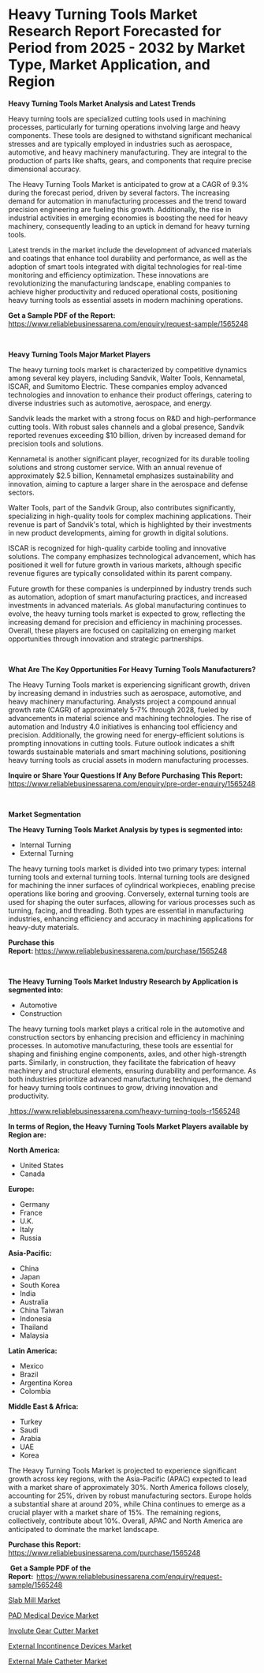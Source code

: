 <p><h1>Heavy Turning Tools Market Research Report Forecasted for Period from 2025 -  2032 by Market Type, Market Application, and Region</h1></p><p><strong>Heavy Turning Tools Market Analysis and Latest Trends</strong></p>
<p><p>Heavy turning tools are specialized cutting tools used in machining processes, particularly for turning operations involving large and heavy components. These tools are designed to withstand significant mechanical stresses and are typically employed in industries such as aerospace, automotive, and heavy machinery manufacturing. They are integral to the production of parts like shafts, gears, and components that require precise dimensional accuracy.</p><p>The Heavy Turning Tools Market is anticipated to grow at a CAGR of 9.3% during the forecast period, driven by several factors. The increasing demand for automation in manufacturing processes and the trend toward precision engineering are fueling this growth. Additionally, the rise in industrial activities in emerging economies is boosting the need for heavy machinery, consequently leading to an uptick in demand for heavy turning tools.</p><p>Latest trends in the market include the development of advanced materials and coatings that enhance tool durability and performance, as well as the adoption of smart tools integrated with digital technologies for real-time monitoring and efficiency optimization. These innovations are revolutionizing the manufacturing landscape, enabling companies to achieve higher productivity and reduced operational costs, positioning heavy turning tools as essential assets in modern machining operations.</p></p>
<p><strong>Get a Sample PDF of the Report:&nbsp;</strong> <a href="https://www.reliablebusinessarena.com/enquiry/request-sample/1565248?utm_campaign=2563&utm_medium=2&utm_source=Github&utm_content=ia&utm_term=08042025&utm_id=heavy-turning-tools">https://www.reliablebusinessarena.com/enquiry/request-sample/1565248</a></p>
<p>&nbsp;</p>
<p><strong>Heavy Turning Tools Major Market Players</strong></p>
<p><p>The heavy turning tools market is characterized by competitive dynamics among several key players, including Sandvik, Walter Tools, Kennametal, ISCAR, and Sumitomo Electric. These companies employ advanced technologies and innovation to enhance their product offerings, catering to diverse industries such as automotive, aerospace, and energy.</p><p>Sandvik leads the market with a strong focus on R&D and high-performance cutting tools. With robust sales channels and a global presence, Sandvik reported revenues exceeding $10 billion, driven by increased demand for precision tools and solutions. </p><p>Kennametal is another significant player, recognized for its durable tooling solutions and strong customer service. With an annual revenue of approximately $2.5 billion, Kennametal emphasizes sustainability and innovation, aiming to capture a larger share in the aerospace and defense sectors.</p><p>Walter Tools, part of the Sandvik Group, also contributes significantly, specializing in high-quality tools for complex machining applications. Their revenue is part of Sandvik's total, which is highlighted by their investments in new product developments, aiming for growth in digital solutions.</p><p>ISCAR is recognized for high-quality carbide tooling and innovative solutions. The company emphasizes technological advancement, which has positioned it well for future growth in various markets, although specific revenue figures are typically consolidated within its parent company.</p><p>Future growth for these companies is underpinned by industry trends such as automation, adoption of smart manufacturing practices, and increased investments in advanced materials. As global manufacturing continues to evolve, the heavy turning tools market is expected to grow, reflecting the increasing demand for precision and efficiency in machining processes. Overall, these players are focused on capitalizing on emerging market opportunities through innovation and strategic partnerships.</p></p>
<p>&nbsp;</p>
<p><strong>What Are The Key Opportunities For Heavy Turning Tools Manufacturers?</strong></p>
<p><p>The Heavy Turning Tools market is experiencing significant growth, driven by increasing demand in industries such as aerospace, automotive, and heavy machinery manufacturing. Analysts project a compound annual growth rate (CAGR) of approximately 5-7% through 2028, fueled by advancements in material science and machining technologies. The rise of automation and Industry 4.0 initiatives is enhancing tool efficiency and precision. Additionally, the growing need for energy-efficient solutions is prompting innovations in cutting tools. Future outlook indicates a shift towards sustainable materials and smart machining solutions, positioning heavy turning tools as crucial assets in modern manufacturing processes.</p></p>
<p><strong>Inquire or Share Your Questions If Any Before Purchasing This Report:</strong> <a href="https://www.reliablebusinessarena.com/enquiry/pre-order-enquiry/1565248?utm_campaign=2563&utm_medium=2&utm_source=Github&utm_content=ia&utm_term=08042025&utm_id=heavy-turning-tools">https://www.reliablebusinessarena.com/enquiry/pre-order-enquiry/1565248</a></p>
<p>&nbsp;</p>
<p><strong>Market Segmentation</strong></p>
<p><strong>The Heavy Turning Tools Market Analysis by types is segmented into:</strong></p>
<p><ul><li>Internal Turning</li><li>External Turning</li></ul></p>
<p><p>The heavy turning tools market is divided into two primary types: internal turning tools and external turning tools. Internal turning tools are designed for machining the inner surfaces of cylindrical workpieces, enabling precise operations like boring and grooving. Conversely, external turning tools are used for shaping the outer surfaces, allowing for various processes such as turning, facing, and threading. Both types are essential in manufacturing industries, enhancing efficiency and accuracy in machining applications for heavy-duty materials.</p></p>
<p><strong>Purchase this Report:&nbsp;</strong><a href="https://www.reliablebusinessarena.com/purchase/1565248?utm_campaign=2563&utm_medium=2&utm_source=Github&utm_content=ia&utm_term=08042025&utm_id=heavy-turning-tools">https://www.reliablebusinessarena.com/purchase/1565248</a></p>
<p>&nbsp;</p>
<p><strong>The Heavy Turning Tools Market Industry Research by Application is segmented into:</strong></p>
<p><ul><li>Automotive</li><li>Construction</li></ul></p>
<p><p>The heavy turning tools market plays a critical role in the automotive and construction sectors by enhancing precision and efficiency in machining processes. In automotive manufacturing, these tools are essential for shaping and finishing engine components, axles, and other high-strength parts. Similarly, in construction, they facilitate the fabrication of heavy machinery and structural elements, ensuring durability and performance. As both industries prioritize advanced manufacturing techniques, the demand for heavy turning tools continues to grow, driving innovation and productivity.</p></p>
<p><a href="https://www.reliablebusinessarena.com/heavy-turning-tools-r1565248?utm_campaign=2563&utm_medium=2&utm_source=Github&utm_content=ia&utm_term=08042025&utm_id=heavy-turning-tools">&nbsp;https://www.reliablebusinessarena.com/heavy-turning-tools-r1565248</a></p>
<p><strong>In terms of Region, the Heavy Turning Tools Market Players available by Region are:</strong></p>
<p>
    <p> <strong> North America: </strong>
        <ul>
            <li>United States</li>
            <li>Canada</li>
        </ul>
        </p> 
    <p> <strong> Europe: </strong>
        <ul>
            <li>Germany</li>
            <li>France</li>
            <li>U.K.</li>
            <li>Italy</li>
            <li>Russia</li>
        </ul>
        </p> 
    <p> <strong> Asia-Pacific: </strong>
        <ul>
            <li>China</li>
            <li>Japan</li>
            <li>South Korea</li>
            <li>India</li>
            <li>Australia</li>
            <li>China Taiwan</li>
            <li>Indonesia</li>
            <li>Thailand</li>
            <li>Malaysia</li>
        </ul>
        </p> 
    <p> <strong> Latin America: </strong>
        <ul>
            <li>Mexico</li>
            <li>Brazil</li>
            <li>Argentina Korea</li>
            <li>Colombia</li>
        </ul>
        </p> 
    <p> <strong> Middle East & Africa: </strong>
        <ul>
            <li>Turkey</li>
            <li>Saudi</li>
            <li>Arabia</li>
            <li>UAE</li>
            <li>Korea</li>
        </ul>
    </p>
    </p>
<p><p>The Heavy Turning Tools Market is projected to experience significant growth across key regions, with the Asia-Pacific (APAC) expected to lead with a market share of approximately 30%. North America follows closely, accounting for 25%, driven by robust manufacturing sectors. Europe holds a substantial share at around 20%, while China continues to emerge as a crucial player with a market share of 15%. The remaining regions, collectively, contribute about 10%. Overall, APAC and North America are anticipated to dominate the market landscape.</p></p>
<p><strong>Purchase this Report: </strong><a href="https://www.reliablebusinessarena.com/purchase/1565248?utm_campaign=2563&utm_medium=2&utm_source=Github&utm_content=ia&utm_term=08042025&utm_id=heavy-turning-tools">https://www.reliablebusinessarena.com/purchase/1565248</a></p>
<p>&nbsp;<strong>Get a Sample PDF of the Report:&nbsp;&nbsp;</strong><a href="https://www.reliablebusinessarena.com/enquiry/request-sample/1565248?utm_campaign=2563&utm_medium=2&utm_source=Github&utm_content=ia&utm_term=08042025&utm_id=heavy-turning-tools">https://www.reliablebusinessarena.com/enquiry/request-sample/1565248</a></p>
<p><strong></strong></p>
<p><p><a href="https://github.com/zahrigayda1h/Market-Research-Report-List-1/blob/main/slab-mill-market.md?utm_campaign=2563&utm_medium=2&utm_source=Github&utm_content=ia&utm_term=08042025&utm_id=heavy-turning-tools">Slab Mill Market</a></p><p><a href="https://www.linkedin.com/pulse/outlook-pad-medical-device-market-2025-2032-detailed-size-cftae?utm_campaign=2563&utm_medium=2&utm_source=Github&utm_content=ia&utm_term=08042025&utm_id=heavy-turning-tools">PAD Medical Device Market</a></p><p><a href="https://github.com/ChiragRP21/Market-Research-Report-List-7/blob/main/involute-gear-cutter-market.md?utm_campaign=2563&utm_medium=2&utm_source=Github&utm_content=ia&utm_term=08042025&utm_id=heavy-turning-tools">Involute Gear Cutter Market</a></p><p><a href="https://www.linkedin.com/pulse/external-incontinence-devices-market-size-competitive-2cpse?utm_campaign=2563&utm_medium=2&utm_source=Github&utm_content=ia&utm_term=08042025&utm_id=heavy-turning-tools">External Incontinence Devices Market</a></p><p><a href="https://www.linkedin.com/pulse/market-trends-external-male-catheter-industry-size-share-wiqse?utm_campaign=2563&utm_medium=2&utm_source=Github&utm_content=ia&utm_term=08042025&utm_id=heavy-turning-tools">External Male Catheter Market</a></p></p>